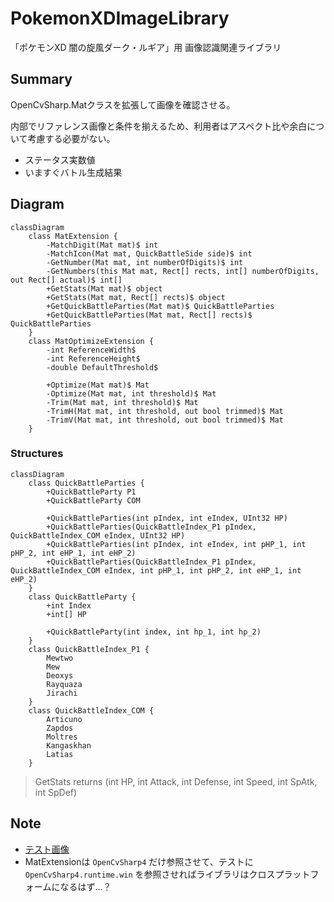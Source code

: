 # PokemonXDImageLibrary

「ポケモンXD 闇の旋風ダーク・ルギア」用 画像認識関連ライブラリ

## Summary

OpenCvSharp.Matクラスを拡張して画像を確認させる。

内部でリファレンス画像と条件を揃えるため、利用者はアスペクト比や余白について考慮する必要がない。

- ステータス実数値
- いますぐバトル生成結果

## Diagram

```mermaid
classDiagram
    class MatExtension {
        -MatchDigit(Mat mat)$ int
        -MatchIcon(Mat mat, QuickBattleSide side)$ int
        -GetNumber(Mat mat, int numberOfDigits)$ int
        -GetNumbers(this Mat mat, Rect[] rects, int[] numberOfDigits, out Rect[] actual)$ int[]
        +GetStats(Mat mat)$ object
        +GetStats(Mat mat, Rect[] rects)$ object
        +GetQuickBattleParties(Mat mat)$ QuickBattleParties
        +GetQuickBattleParties(Mat mat, Rect[] rects)$ QuickBattleParties
    }
    class MatOptimizeExtension {
        -int ReferenceWidth$
        -int ReferenceHeight$
        -double DefaultThreshold$

        +Optimize(Mat mat)$ Mat
        -Optimize(Mat mat, int threshold)$ Mat
        -Trim(Mat mat, int threshold)$ Mat
        -TrimH(Mat mat, int threshold, out bool trimmed)$ Mat
        -TrimV(Mat mat, int threshold, out bool trimmed)$ Mat
    }
```

### Structures


```mermaid
classDiagram
    class QuickBattleParties {
        +QuickBattleParty P1
        +QuickBattleParty COM

        +QuickBattleParties(int pIndex, int eIndex, UInt32 HP)
        +QuickBattleParties(QuickBattleIndex_P1 pIndex, QuickBattleIndex_COM eIndex, UInt32 HP)
        +QuickBattleParties(int pIndex, int eIndex, int pHP_1, int pHP_2, int eHP_1, int eHP_2)
        +QuickBattleParties(QuickBattleIndex_P1 pIndex, QuickBattleIndex_COM eIndex, int pHP_1, int pHP_2, int eHP_1, int eHP_2)
    }
    class QuickBattleParty {
        +int Index
        +int[] HP

        +QuickBattleParty(int index, int hp_1, int hp_2)
    }
    class QuickBattleIndex_P1 {
        Mewtwo
        Mew
        Deoxys
        Rayquaza
        Jirachi
    }
    class QuickBattleIndex_COM {
        Articuno
        Zapdos
        Moltres
        Kangaskhan
        Latias
    }
```

> GetStats returns (int HP, int Attack, int Defense, int Speed, int SpAtk, int SpDef)

## Note

- [テスト画像](https://drive.google.com/drive/folders/1VmbFF6gG3jAFbgS2-pjO5bKdyyW2Gfuk?usp=sharing)
- MatExtensionは `OpenCvSharp4` だけ参照させて、テストに `OpenCvSharp4.runtime.win` を参照させればライブラリはクロスプラットフォームになるはず...？
